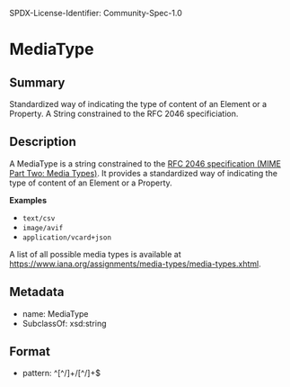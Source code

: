 SPDX-License-Identifier: Community-Spec-1.0

# MediaType

## Summary

Standardized way of indicating the type of content of an Element or a Property.
A String constrained to the RFC 2046 specificiation.

## Description

A MediaType is a string constrained to the
[RFC 2046 specification (MIME Part Two: Media Types)](https://www.rfc-editor.org/rfc/rfc2046).
It provides a standardized way of indicating the type of content of an Element
or a Property.

**Examples**

- `text/csv`
- `image/avif`
- `application/vcard+json`

A list of all possible media types is available at
<https://www.iana.org/assignments/media-types/media-types.xhtml>.

## Metadata

- name: MediaType
- SubclassOf: xsd:string

## Format

- pattern: ^[^\/]+\/[^\/]+$
